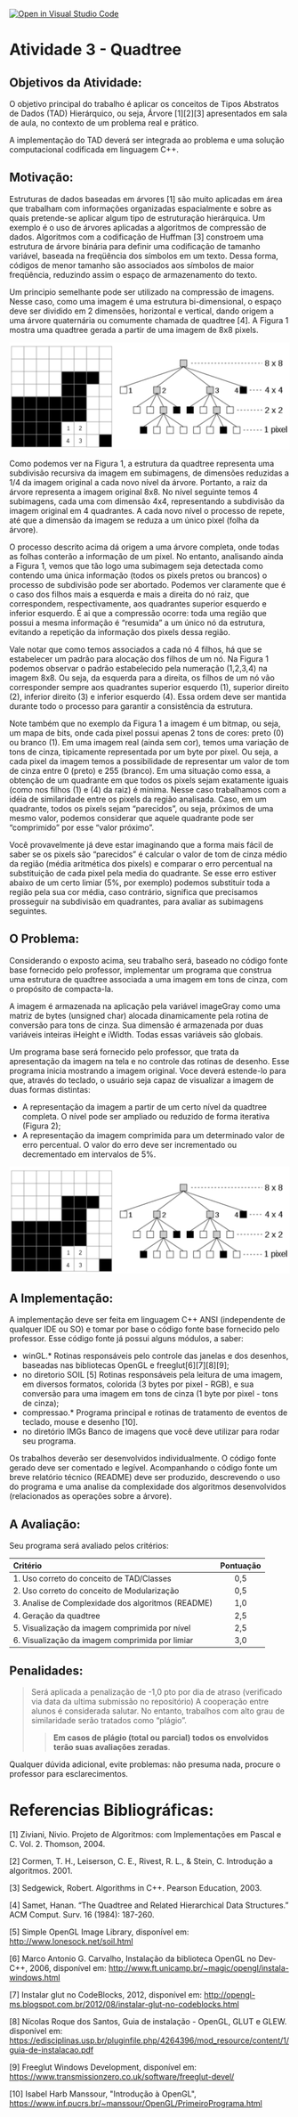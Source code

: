 [![Open in Visual Studio Code](https://classroom.github.com/assets/open-in-vscode-c66648af7eb3fe8bc4f294546bfd86ef473780cde1dea487d3c4ff354943c9ae.svg)](https://classroom.github.com/online_ide?assignment_repo_id=8067558&assignment_repo_type=AssignmentRepo)
# Atividade 3 - Quadtree

## Objetivos da Atividade:
	
O objetivo principal do trabalho é aplicar os conceitos de Tipos Abstratos de Dados (TAD) Hierárquico, ou seja, Árvore [1][2][3] apresentados em sala de aula, no contexto de um problema real e prático.

A implementação do TAD deverá ser integrada ao problema e uma solução computacional codificada em linguagem C++.

## Motivação:

Estruturas de dados baseadas em árvores [1] são muito aplicadas em área que trabalham com informações organizadas espacialmente e sobre as quais pretende-se aplicar algum tipo de  estruturação hierárquica. Um exemplo é o uso de árvores aplicadas a algoritmos de compressão de dados. Algoritmos com a codificação de Huffman [3] constroem uma estrutura de árvore binária para definir uma codificação de tamanho variável, baseada na freqüência dos símbolos em um texto. Dessa forma, códigos de menor tamanho são associados aos símbolos de maior freqüência, reduzindo assim o espaço de armazenamento do texto.

Um principio semelhante pode ser utilizado na compressão de imagens. Nesse caso, como uma imagem é uma estrutura bi-dimensional, o espaço deve ser dividido em 2 dimensões, horizontal e vertical, dando origem a uma árvore quaternária ou comumente chamada de quadtree [4]. A Figura 1 mostra uma quadtree gerada a partir de uma imagem de 8x8 pixels.
  
![Figura 1 - Imagem e quadtree: à esquerda uma imagem de 8x8 pixels e à direita sua representação em uma estrutura de quadtree.](images/Quadtree.png) 
  
Como podemos ver na Figura 1, a estrutura da quadtree representa uma subdivisão recursiva da imagem em subimagens, de dimensões reduzidas a 1/4 da imagem original a cada novo nível da árvore. Portanto, a raiz da árvore representa a imagem original 8x8. No nível seguinte temos 4 subimagens, cada uma com dimensão 4x4, representando a subdivisão da imagem original em 4 quadrantes. A cada novo nível o processo de repete, até que a dimensão da imagem se reduza a um único pixel (folha da árvore).

O processo descrito acima dá origem a uma árvore completa, onde todas as folhas conterão a informação de um pixel. No entanto, analisando ainda a Figura 1, vemos que tão logo uma subimagem seja detectada como contendo uma única informação (todos os pixels pretos ou brancos) o processo de subdivisão pode ser abortado. Podemos ver claramente que é o caso dos filhos mais a esquerda e mais a direita do nó raiz, que correspondem, respectivamente, aos quadrantes superior esquerdo e inferior esquerdo. É ai que a compressão ocorre: toda uma região que possui a mesma informação é “resumida” a um único nó da estrutura, evitando a repetição da informação dos pixels dessa região.

Vale notar que como temos associados a cada nó 4 filhos, há que se estabelecer um padrão para alocação dos filhos de um nó. Na Figura 1 podemos observar o padrão estabelecido pela numeração (1,2,3,4) na imagem 8x8. Ou seja, da esquerda para a direita, os filhos de um nó vão corresponder sempre aos quadrantes superior esquerdo (1), superior direito (2), inferior direito (3) e inferior esquerdo (4). Essa ordem deve ser mantida durante todo o processo para garantir a consistência da estrutura. 

Note também que no exemplo da Figura 1 a imagem é um bitmap, ou seja, um mapa de bits, onde cada pixel possui apenas 2 tons de cores: preto (0) ou branco (1). Em uma imagem real (ainda sem cor), temos uma variação de tons de cinza, tipicamente representada por um byte por pixel. Ou seja, a cada pixel da imagem temos a possibilidade de representar um valor de tom de cinza entre 0 (preto) e 255 (branco). Em uma situação como essa, a obtenção de um  quadrante em que todos os pixels sejam exatamente iguais (como nos filhos (1) e (4) da raiz) é mínima. Nesse caso trabalhamos com a idéia de similaridade entre os pixels da região analisada. Caso, em um quadrante, todos os pixels sejam “parecidos”, ou seja, próximos de uma mesmo valor, podemos considerar que aquele  quadrante pode ser “comprimido” por esse “valor próximo”. 

Você provavelmente já deve estar imaginando que a forma mais fácil de saber se os pixels são “parecidos” é calcular o valor de tom de cinza médio da região (média aritmética dos pixels) e comparar o erro percentual na substituição de cada pixel pela media do quadrante. Se esse erro estiver abaixo de um certo limiar (5%, por exemplo) podemos substituir toda a região pela sua cor média, caso contrário, significa que precisamos prosseguir na subdivisão em quadrantes, para avaliar as subimagens seguintes. 

## O Problema:

Considerando o exposto acima, seu trabalho será, baseado no código fonte base fornecido pelo professor, implementar um programa que construa uma estrutura de quadtree associada a uma imagem em tons de cinza, com o propósito de compacta-la. 

A imagem é armazenada na aplicação pela variável imageGray como uma matriz de bytes (unsigned char) alocada dinamicamente pela rotina de conversão para tons de cinza. Sua dimensão é armazenada por duas variáveis inteiras iHeight e iWidth. Todas essas variáveis são globais. 
	
Um programa base será fornecido pelo professor, que trata da apresentação da imagem na tela e no controle das rotinas de desenho. Esse programa inicia mostrando a imagem original. Voce deverá estende-lo para que, através do teclado, o usuário seja capaz de visualizar a imagem de duas formas distintas:

- A representação da imagem a partir de um certo nível da quadtree completa. O nível pode ser ampliado ou reduzido de forma iterativa (Figura 2);
- A representação da imagem comprimida para um determinado valor de erro percentual. O valor do erro deve ser incrementado ou decrementado em intervalos de 5%.

![Figura 2 - Imagem de níveis distintos da quadtree completa.](images/Quadtree.png) 

## A Implementação:

A implementação deve ser feita em linguagem C++ ANSI (independente de qualquer IDE ou SO) e tomar por base o código fonte base fornecido pelo professor. Esse código fonte já possui alguns módulos, a saber:

- winGL.* 
Rotinas responsáveis pelo controle das janelas e dos desenhos, baseadas nas bibliotecas OpenGL e freeglut[6][7][8][9];
- no diretorio SOIL [5] 
Rotinas responsáveis pela leitura de uma imagem, em diversos formatos, colorida (3 bytes por pixel - RGB), e sua conversão para uma imagem em tons de cinza (1 byte por pixel - tons de cinza); 
- compressao.*
Programa principal e rotinas de tratamento de eventos de teclado, mouse e desenho [10].
- no diretório IMGs
Banco de imagens que você deve utilizar para rodar seu programa.

Os trabalhos deverão ser desenvolvidos individualmente. O código fonte gerado deve ser comentado e legível. Acompanhando o código fonte um breve relatório técnico (README) deve ser produzido, descrevendo o uso do programa e uma analise da complexidade dos algoritmos desenvolvidos (relacionados as operações sobre a árvore).

## A Avaliação:

Seu programa será avaliado pelos critérios:

| Critério | Pontuação |
| :--- | :---: |
| 1. Uso correto do conceito de TAD/Classes | 0,5 |
| 2. Uso correto do conceito de Modularização | 0,5 | 
| 3. Analise de Complexidade dos algoritmos (README) | 1,0 |
| 4. Geração da quadtree | 2,5 |
| 5. Visualização da imagem comprimida por nível | 2,5 |
| 6. Visualização da imagem comprimida por limiar | 3,0 |

## Penalidades:              

> Será aplicada a penalização de -1,0 pto por dia de atraso (verificado via data da ultima submissão no repositório)
> A cooperação entre alunos é considerada salutar. No entanto, trabalhos com alto grau de similaridade serão tratados como “plágio”.
>> **Em casos de plágio (total ou parcial) todos os envolvidos terão suas avaliações zeradas**. 

Qualquer dúvida adicional, evite problemas: não presuma nada, procure o professor para esclarecimentos.

# Referencias Bibliográficas:

[1]	Ziviani, Nivio. Projeto de Algoritmos: com Implementações em Pascal e C. Vol. 2. Thomson, 2004.

[2]	Cormen, T. H., Leiserson, C. E., Rivest, R. L., & Stein, C. Introdução a algoritmos. 2001.

[3]	Sedgewick, Robert. Algorithms in C++. Pearson Education, 2003.

[4]	Samet, Hanan. “The Quadtree and Related Hierarchical Data Structures.” ACM Comput. Surv. 16 (1984): 187-260.

[5]	Simple OpenGL Image Library, disponível em: http://www.lonesock.net/soil.html 

[6]	Marco Antonio G. Carvalho, Instalação da biblioteca OpenGL no Dev-C++, 2006, disponível em: http://www.ft.unicamp.br/~magic/opengl/instala-windows.html 

[7]	Instalar glut no CodeBlocks, 2012, disponível em: http://opengl-ms.blogspot.com.br/2012/08/instalar-glut-no-codeblocks.html 

[8]	Nícolas Roque dos Santos, Guia de instalação - OpenGL, GLUT e GLEW. disponível em: https://edisciplinas.usp.br/pluginfile.php/4264396/mod_resource/content/1/guia-de-instalacao.pdf

[9] 	Freeglut Windows Development, disponível em: https://www.transmissionzero.co.uk/software/freeglut-devel/

[10] 	Isabel Harb Manssour, "Introdução à OpenGL", https://www.inf.pucrs.br/~manssour/OpenGL/PrimeiroPrograma.html

